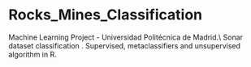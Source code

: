 # Rocks_Mines_Classification
Machine Learning Project - Universidad Politécnica de Madrid.\\
Sonar dataset classification . Supervised, metaclassifiers and unsupervised algorithm in R. 
